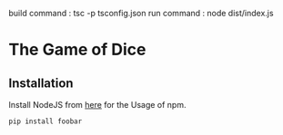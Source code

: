build command : tsc -p tsconfig.json
run command : node dist/index.js

# The Game of Dice

## Installation

Install NodeJS from [here](https://nodejs.org/en/) for the Usage of npm.

```bash
pip install foobar
```
